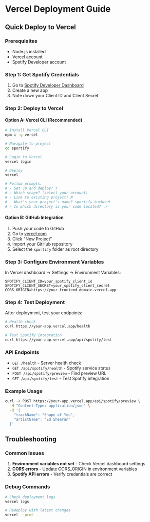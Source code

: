 # Vercel Deployment Guide

## Quick Deploy to Vercel

### Prerequisites
- Node.js installed
- Vercel account
- Spotify Developer account

### Step 1: Get Spotify Credentials
1. Go to [Spotify Developer Dashboard](https://developer.spotify.com/dashboard)
2. Create a new app
3. Note down your Client ID and Client Secret

### Step 2: Deploy to Vercel

#### Option A: Vercel CLI (Recommended)
```bash
# Install Vercel CLI
npm i -g vercel

# Navigate to project
cd sportify

# Login to Vercel
vercel login

# Deploy
vercel

# Follow prompts:
# - Set up and deploy? Y
# - Which scope? (select your account)
# - Link to existing project? N
# - What's your project's name? sportify-backend
# - In which directory is your code located? ./
```

#### Option B: GitHub Integration
1. Push your code to GitHub
2. Go to [vercel.com](https://vercel.com)
3. Click "New Project"
4. Import your GitHub repository
5. Select the `sportify` folder as root directory

### Step 3: Configure Environment Variables
In Vercel dashboard → Settings → Environment Variables:

```
SPOTIFY_CLIENT_ID=your_spotify_client_id
SPOTIFY_CLIENT_SECRET=your_spotify_client_secret
CORS_ORIGIN=https://your-frontend-domain.vercel.app
```

### Step 4: Test Deployment
After deployment, test your endpoints:

```bash
# Health check
curl https://your-app.vercel.app/health

# Test Spotify integration
curl https://your-app.vercel.app/api/spotify/test
```

### API Endpoints
- `GET /health` - Server health check
- `GET /api/spotify/health` - Spotify service status
- `POST /api/spotify/preview` - Find preview URL
- `GET /api/spotify/test` - Test Spotify integration

### Example Usage
```bash
curl -X POST https://your-app.vercel.app/api/spotify/preview \
  -H "Content-Type: application/json" \
  -d '{
    "trackName": "Shape of You",
    "artistName": "Ed Sheeran"
  }'
```

## Troubleshooting

### Common Issues
1. **Environment variables not set** - Check Vercel dashboard settings
2. **CORS errors** - Update CORS_ORIGIN in environment variables
3. **Spotify API errors** - Verify credentials are correct

### Debug Commands
```bash
# Check deployment logs
vercel logs

# Redeploy with latest changes
vercel --prod
```
